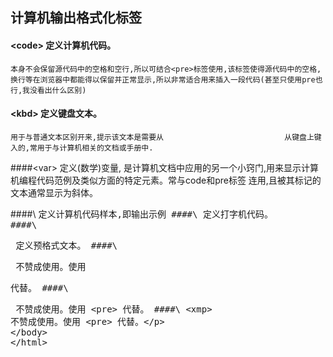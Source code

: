 ## 计算机输出格式化标签
#### \<code> 定义计算机代码。
	本身不会保留源代码中的空格和空行,所以可结合<pre>标签使用,该标签使得源代码中的空格,换行等在浏览器中都能得以保留并正常显示,所以非常适合用来插入一段代码(甚至只使用pre也行,我没看出什么区别)

#### \<kbd> 定义键盘文本。
	用于与普通文本区别开来,提示该文本是需要从                           从键盘上键入的,常用于与计算机相关的文档或手册中.

####\<var> 定义(数学)变量,
	是计算机文档中应用的另一个小窍门,用来显示计算             机编程代码范例及类似方面的特定元素。常与code和pre标签
    连用,且被其标记的文本通常显示为斜体。

####\ <samp>      定义计算机代码样本,即输出示例
####\ <tt>        定义打字机代码。           
####\ <pre>       定义预格式文本。
####\ <listing>   不赞成使用。使用 <pre> 代替。
####\ <plaintext> 不赞成使用。使用 <pre> 代替。
####\ <xmp>       不赞成使用。使用 <pre> 代替。